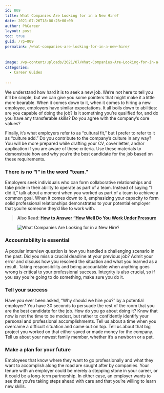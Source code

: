 ```yaml
---
id: 809
title: What Companies Are Looking for in a New Hire?
date: 2021-07-26T18:00:23+00:00
author: PhCareer
layout: post
toc: true
guid: /?p=809
permalink: /what-companies-are-looking-for-in-a-new-hire/


image: /wp-content/uploads/2021/07/What-Companies-Are-Looking-for-in-a-New-Hire.jpg
categories:
  - Career Guides
 
---
```

We understand how hard it is to seek a new job. We&#8217;re not here to tell you it&#8217;ll be simple, but we can give you some pointers that might make it a little more bearable. When it comes down to it, when it comes to hiring a new employee, employers have similar expectations. It all boils down to abilities: are you capable of doing the job? Is it something you&#8217;re qualified for, and do you have any transferable skills? Do you agree with the company&#8217;s core values?

Finally, it&#8217;s what employers refer to as &#8220;cultural fit,&#8221; but I prefer to refer to it as &#8220;culture add.&#8221; Do you contribute to the company&#8217;s culture in any way? You will be more prepared while drafting your CV, cover letter, and/or application if you are aware of these criteria. Use these materials to demonstrate how and why you&#8217;re the best candidate for the job based on these requirements.

### **There is no &#8220;I&#8221; in the word &#8220;team.&#8221;**

Employers seek individuals who can form collaborative relationships and take pride in their ability to operate as part of a team. Instead of saying &#8220;I did it,&#8221; talk about a moment when you worked as part of a team to achieve a common goal. When it comes down to it, emphasizing your capacity to form solid professional relationships demonstrates to your potential employer that you&#8217;re someone they&#8217;d like to work with.

 

<blockquote class="wp-block-quote">
  <p>
    <strong>Also Read: <a href="/how-to-answer-how-well-do-you-work-under-pressure-during-interview/">How to Answer &#8220;How Well Do You Work Under Pressure</a></strong>
  </p>
</blockquote>
 
<div class="wp-block-image">
  <figure class="aligncenter size-large"><img loading="lazy" width="1024" height="576" src="/wp-content/uploads/2021/07/Looking-for-in-a-New-Hire-1024x576.jpg" alt="What Companies Are Looking for in a New Hire?" class="wp-image-810" srcset="/wp-content/uploads/2021/07/Looking-for-in-a-New-Hire-1024x576.jpg 1024w, /wp-content/uploads/2021/07/Looking-for-in-a-New-Hire-300x169.jpg 300w, /wp-content/uploads/2021/07/Looking-for-in-a-New-Hire-768x432.jpg 768w, /wp-content/uploads/2021/07/Looking-for-in-a-New-Hire-1536x864.jpg 1536w, /wp-content/uploads/2021/07/Looking-for-in-a-New-Hire.jpg 1920w" sizes="(max-width: 1024px) 100vw, 1024px" /></figure>
</div>

### **Accountability is essential**

A popular interview question is how you handled a challenging scenario in the past. Did you miss a crucial deadline at your previous job? Admit your error and discuss how you resolved the situation and what you learned as a result. Taking responsibility and being accountable when anything goes wrong is critical to your professional success. Integrity is also crucial, so if you say you&#8217;re going to do something, make sure you do it.

### **Tell your success**

Have you ever been asked, &#8220;Why should we hire you?&#8221; by a potential employer? You have 30 seconds to persuade the rest of the room that you are the best candidate for the job. How do you go about doing it? Know that now is not the time to be modest, but rather to confidently identify your personal and professional accomplishments. Tell us about a time when you overcame a difficult situation and came out on top. Tell us about that big project you worked on that either saved or made money for the company. Tell us about your newest family member, whether it&#8217;s a newborn or a pet.

### **Make a plan for your future**

Employees that know where they want to go professionally and what they want to accomplish along the road are sought after by companies. Your tenure with an employer could be merely a stepping stone in your career, or it could be a long-term partnership. In either case, an employer wants to see that you&#8217;re taking steps ahead with care and that you&#8217;re willing to learn new skills.

 